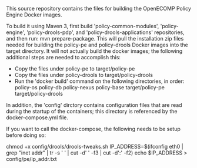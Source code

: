 This source repository contains the files for building the OpenECOMP Policy Engine Docker images.

To build it using Maven 3, first build 'policy-common-modules', 'policy-engine', 'policy-drools-pdp', and 'policy-drools-applications' repositories, and then run: mvn prepare-package. This will pull the installation zip files needed for building the policy-pe and policy-drools Docker images into the target directory.  It will not actually build the docker images; the following additional steps are needed to accomplish this:

- Copy the files under policy-pe to target/policy-pe
- Copy the files under policy-drools to target/policy-drools
- Run the 'docker build' command on the following directories, in order:
	policy-os
	policy-db
	policy-nexus
	policy-base
	target/policy-pe
	target/policy-drools

In addition, the 'config' dirctory contains configuration files that are read during the startup of the containers; this directory is referenced by the docker-compose.yml file.

If you want to call the docker-compose, the following needs to be setup before doing so:

chmod +x config/drools/drools-tweaks.sh
IP_ADDRESS=$(ifconfig eth0 | grep "inet addr" | tr -s ' ' | cut -d' ' -f3 | cut -d':' -f2)
echo $IP_ADDRESS > config/pe/ip_addr.txt
